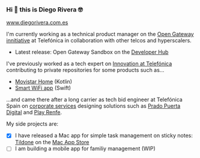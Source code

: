 ### Hi 👋 this is Diego Rivera 🤓
www.diegorivera.com.es

I'm currently working as a technical product manager on the [Open Gateway innitiative](https://opengateway.telefonica.com/en) at Telefónica in collaboration with other telcos and hyperscalers.
- Latest release: Open Gateway Sandbox on the [Developer Hub](https://opengateway.telefonica.com/en/developer-hub)

I've previously worked as a tech expert on [Innovation at Telefónica](https://github.com/Telefonica) contributing to private repositories for some products such as...
- [Movistar Home](https://aura.telefonica.com/movistar-home) (Kotlin)
- [Smart WiFi app](https://www.movistar.es/particulares/movil/servicios/app-smartwifi/) (Swift)

...and came there after a long carrier as tech bid engineer at Telefónica Spain on [corporate services](https://www.telefonica.com/en/services/business-services/corporate/) designing solutions such as [Prado Puerta Digital](https://www.museodelprado.es/actualidad/noticia/el-museo-nacional-del-prado-confia-en-telefonica/8e2e93fe-d827-38c6-570f-720fb7b833cf) and [Play Renfe](https://www.renfe.com/es/en/viajar/el-viaje/on-board/playrenfe/que-es-play-renfe).

My side projects are:
- [x] I have released a Mac app for simple task management on sticky notes: [Tildone](https://github.com/diegotid/tildone) on the [Mac App Store](https://apps.apple.com/us/app/tildone/id6473126292)
- [ ] I am building a mobile app for familiy management (WIP)
